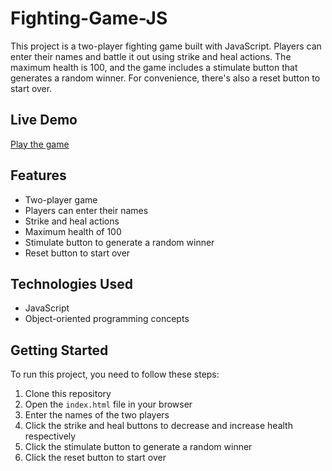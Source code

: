 # Fighting-Game-JS

This project is a two-player fighting game built with JavaScript. Players can enter their names and battle it out using strike and heal actions. The maximum health is 100, and the game includes a stimulate button that generates a random winner. For convenience, there's also a reset button to start over.

## Live Demo
[Play the game](https://aswin-786.github.io/Fighting-Game-JS/)

## Features
- Two-player game
- Players can enter their names
- Strike and heal actions
- Maximum health of 100
- Stimulate button to generate a random winner
- Reset button to start over

## Technologies Used
- JavaScript
- Object-oriented programming concepts

## Getting Started
To run this project, you need to follow these steps:

1. Clone this repository
2. Open the `index.html` file in your browser
3. Enter the names of the two players
4. Click the strike and heal buttons to decrease and increase health respectively
5. Click the stimulate button to generate a random winner
6. Click the reset button to start over
